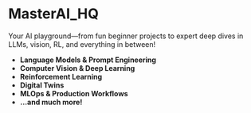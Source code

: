 # MasterAI_HQ
Your AI playground—from fun beginner projects to expert deep dives in LLMs, vision, RL, and everything in between!

- **Language Models & Prompt Engineering**  
- **Computer Vision & Deep Learning**  
- **Reinforcement Learning**  
- **Digital Twins**
- **MLOps & Production Workflows**  
- **…and much more!**

